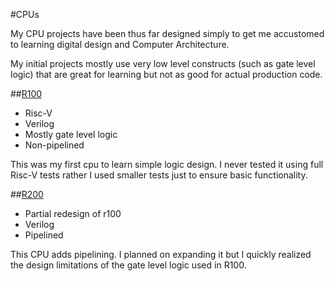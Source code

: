#CPUs

My CPU projects have been thus far designed simply to get me accustomed to learning digital design and Computer Architecture. 

My initial projects mostly use very low level constructs (such as gate level logic) that are great for learning but not as good for actual production code.

##[R100](https://github.com/ryankosta/r100)
- Risc-V
- Verilog
- Mostly gate level logic
- Non-pipelined

This was my first cpu to learn simple logic design. I never tested it using full Risc-V tests rather I used smaller tests just to ensure basic functionality.

##[R200](https://github.com/ryankosta/r200)
- Partial redesign of r100 
- Verilog
- Pipelined 
 
This CPU adds pipelining. I planned on expanding it but I quickly realized the design limitations of the gate level logic used in R100. 
